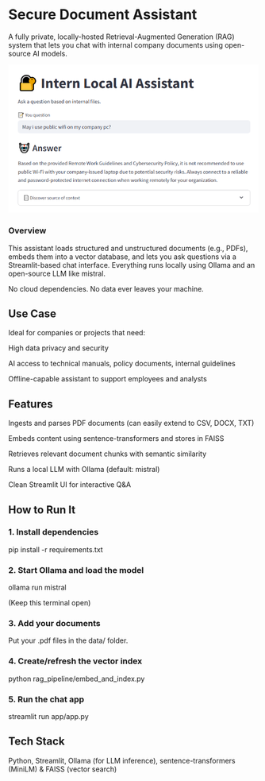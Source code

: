# Secure Document Assistant

A fully private, locally-hosted Retrieval-Augmented Generation (RAG) system that lets you chat with internal company documents using open-source AI models.

<p align="center">
  <img src="SecureAssistant.PNG" alt="Secure Assistant Demo" width="700"/>
</p>

### Overview

This assistant loads structured and unstructured documents (e.g., PDFs), embeds them into a vector database, and lets you ask questions via a Streamlit-based chat interface. Everything runs locally using Ollama and an open-source LLM like mistral.

No cloud dependencies. No data ever leaves your machine.

## Use Case

Ideal for companies or projects that need:

High data privacy and security

AI access to technical manuals, policy documents, internal guidelines

Offline-capable assistant to support employees and analysts

## Features

Ingests and parses PDF documents (can easily extend to CSV, DOCX, TXT)

Embeds content using sentence-transformers and stores in FAISS

Retrieves relevant document chunks with semantic similarity

Runs a local LLM with Ollama (default: mistral)

Clean Streamlit UI for interactive Q&A

## How to Run It

### 1. Install dependencies

pip install -r requirements.txt

### 2. Start Ollama and load the model

ollama run mistral

(Keep this terminal open)

### 3. Add your documents

Put your .pdf files in the data/ folder.

### 4. Create/refresh the vector index

python rag_pipeline/embed_and_index.py

### 5. Run the chat app

streamlit run app/app.py

## Tech Stack

Python, Streamlit, Ollama (for LLM inference), sentence-transformers (MiniLM) & FAISS (vector search)

